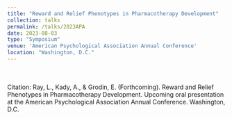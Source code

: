 ```yaml
---	
title: "Reward and Relief Phenotypes in Pharmacotherapy Development"	
collection: talks	
permalink: /talks/2023APA
date: 2023-08-03
type: "Symposium"
venue: 'American Psychological Association Annual Conference'
location: "Washington, D.C."
---	
```


<br><br>
Citation: Ray, L., Kady, A., & Grodin, E. (Forthcoming). Reward and Relief Phenotypes in Pharmacotherapy Development. Upcoming oral presentation at the American Psychological Association Annual Conference. Washington, D.C.
<br><br>
